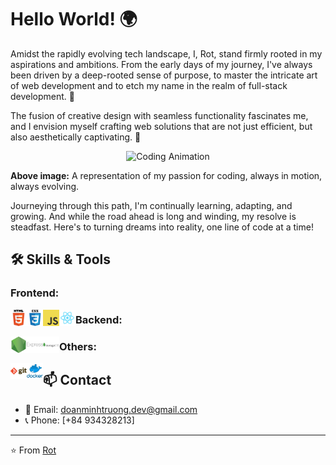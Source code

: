 # Hello World! 🌍

Amidst the rapidly evolving tech landscape, I, Rot, stand firmly rooted in my aspirations and ambitions. From the early days of my journey, I've always been driven by a deep-rooted sense of purpose, to master the intricate art of web development and to etch my name in the realm of full-stack development. 💼

The fusion of creative design with seamless functionality fascinates me, and I envision myself crafting web solutions that are not just efficient, but also aesthetically captivating. 🎨

<div align="center">
    <img src="https://i.giphy.com/media/2IudUHdI075HL02Pkk/giphy.webp" alt="Coding Animation" width="480"/>
</div>


**Above image:** A representation of my passion for coding, always in motion, always evolving.

Journeying through this path, I'm continually learning, adapting, and growing. And while the road ahead is long and winding, my resolve is steadfast. Here's to turning dreams into reality, one line of code at a time!


## 🛠 Skills & Tools 

### Frontend:
<img align="left" alt="HTML5" width="26px" src="https://raw.githubusercontent.com/github/explore/main/topics/html/html.png" />
<img align="left" alt="CSS3" width="26px" src="https://raw.githubusercontent.com/github/explore/main/topics/css/css.png" />
<img align="left" alt="JavaScript" width="26px" src="https://raw.githubusercontent.com/github/explore/main/topics/javascript/javascript.png" />
<img align="left" alt="React" width="26px" src="https://raw.githubusercontent.com/github/explore/main/topics/react/react.png" />

### Backend:
<img align="left" alt="Node.js" width="26px" src="https://raw.githubusercontent.com/github/explore/main/topics/nodejs/nodejs.png" />
<img align="left" alt="Express.js" width="26px" src="https://raw.githubusercontent.com/github/explore/main/topics/express/express.png" />
<img align="left" alt="MongoDB" width="26px" src="https://raw.githubusercontent.com/github/explore/main/topics/mongodb/mongodb.png" />

### Others:
<img align="left" alt="Git" width="26px" src="https://raw.githubusercontent.com/github/explore/main/topics/git/git.png" />
<img align="left" alt="Docker" width="26px" src="https://raw.githubusercontent.com/github/explore/main/topics/docker/docker.png" />

## 📫 Contact
- 📧 Email: [doanminhtruong.dev@gmail.com](mailto:doanminhtruong.dev@gmail.com)
- 📞 Phone: [+84 934328213]

---

⭐️ From [Rot](https://github.com/Doanminhtruong21dh113073)
